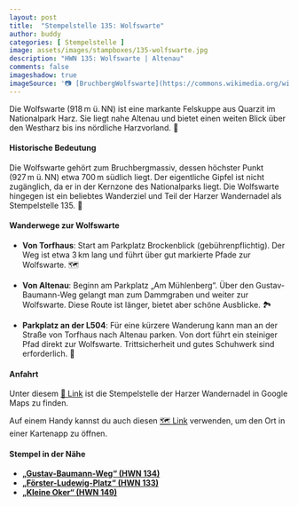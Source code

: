 ```yaml
---
layout: post
title:  "Stempelstelle 135: Wolfswarte"
author: buddy
categories: [ Stempelstelle ]
image: assets/images/stampboxes/135-wolfswarte.jpg
description: "HWN 135: Wolfswarte | Altenau"
comments: false
imageshadow: true
imageSource: '📷 [BruchbergWolfswarte](https://commons.wikimedia.org/wiki/File:BruchbergWolfswarte.jpg) von Der ursprünglich hochladende Benutzer war <a href="https://en.wikipedia.org/wiki/de:User:Kassandro" class="extiw" title="w:de:User:Kassandro">Kassandro</a> in der <a href="https://en.wikipedia.org/wiki/de:" class="extiw" title="w:de:">Wikipedia auf Deutsch</a> unter Lizenz Public domain'
---
```


Die Wolfswarte (918 m ü. NN) ist eine markante Felskuppe aus Quarzit im Nationalpark Harz. Sie liegt nahe Altenau und bietet einen weiten Blick über den Westharz bis ins nördliche Harzvorland. 🌄

#### Historische Bedeutung

Die Wolfswarte gehört zum Bruchbergmassiv, dessen höchster Punkt (927 m ü. NN) etwa 700 m südlich liegt. Der eigentliche Gipfel ist nicht zugänglich, da er in der Kernzone des Nationalparks liegt. Die Wolfswarte hingegen ist ein beliebtes Wanderziel und Teil der Harzer Wandernadel als Stempelstelle 135. 🥾

#### Wanderwege zur Wolfswarte

- **Von Torfhaus**: Start am Parkplatz Brockenblick (gebührenpflichtig). Der Weg ist etwa 3 km lang und führt über gut markierte Pfade zur Wolfswarte. 🗺️

- **Von Altenau**: Beginn am Parkplatz „Am Mühlenberg“. Über den Gustav-Baumann-Weg gelangt man zum Dammgraben und weiter zur Wolfswarte. Diese Route ist länger, bietet aber schöne Ausblicke. 🏞️

- **Parkplatz an der L504**: Für eine kürzere Wanderung kann man an der Straße von Torfhaus nach Altenau parken. Von dort führt ein steiniger Pfad direkt zur Wolfswarte. Trittsicherheit und gutes Schuhwerk sind erforderlich. 👟

#### Anfahrt

Unter diesem [📍 Link](https://www.google.com/maps/dir/?api=1&origin=&destination=51.78933%2C%2010.50037) ist die Stempelstelle der Harzer Wandernadel in Google Maps zu finden.

<div class="android-only">
  Auf einem Handy kannst du auch diesen 
  <a href="geo:51.78933,10.50037">🗺️ Link</a> 
  verwenden, um den Ort in einer Kartenapp zu öffnen.
  <p></p>
</div>

#### Stempel in der Nähe

- [**„Gustav-Baumann-Weg“ (HWN 134)**](/stempelstelle-134-gustav-baumann-weg)
- [**„Förster-Ludewig-Platz“ (HWN 133)**](/stempelstelle-133-foerster-ludewig-platz)
- [**„Kleine Oker“ (HWN 149)**](/stempelstelle-149-herzweg)
